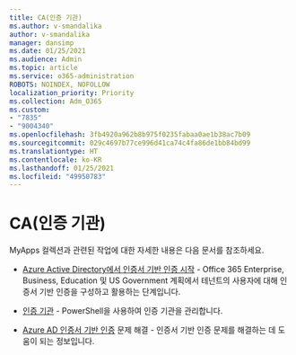 ```yaml
---
title: CA(인증 기관)
ms.author: v-smandalika
author: v-smandalika
manager: dansimp
ms.date: 01/25/2021
ms.audience: Admin
ms.topic: article
ms.service: o365-administration
ROBOTS: NOINDEX, NOFOLLOW
localization_priority: Priority
ms.collection: Adm_O365
ms.custom:
- "7835"
- "9004340"
ms.openlocfilehash: 3fb4920a962b8b975f0235fabaa0ae1b38ac7b09
ms.sourcegitcommit: 029c4697b77ce996d41ca74c4fa86de1bb84bd99
ms.translationtype: HT
ms.contentlocale: ko-KR
ms.lasthandoff: 01/25/2021
ms.locfileid: "49950783"
---
```

# <a name="certificate-authorities"></a>CA(인증 기관)

MyApps 컬렉션과 관련된 작업에 대한 자세한 내용은 다음 문서를 참조하세요.

- [Azure Active Directory에서 인증서 기반 인증 시작](https://docs.microsoft.com/azure/active-directory/authentication/active-directory-certificate-based-authentication-get-started#:~:text=Certificate-based)  - Office 365 Enterprise, Business, Education 및 US Government 계획에서 테넌트의 사용자에 대해 인증서 기반 인증을 구성하고 활용하는 단계입니다.

- [인증 기관](https://docs.microsoft.com/powershell/module/azuread)  - PowerShell을 사용하여 인증 기관을 관리합니다.

- [Azure AD 인증서 기반 인증](https://docs.microsoft.com/troubleshoot/azure/active-directory/certificate-based-authenticate-issue)  문제 해결 - 인증서 기반 인증 문제를 해결하는 데 도움이 되는 정보입니다.



